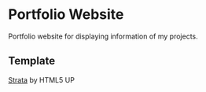 # Portfolio Website #
Portfolio website for displaying information of my projects.

## Template ##
[Strata](https://html5up.net/strata) by HTML5 UP
